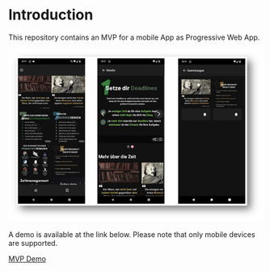 # Introduction

This repository contains an MVP for a mobile App as Progressive Web App.  
  
![App](/doc/app_screens.png?raw=true "App")  
  
  
A demo is available at the link below. Please note that
only mobile devices are supported.
  
[MVP Demo](https://tipsle.firebaseapp.com/)